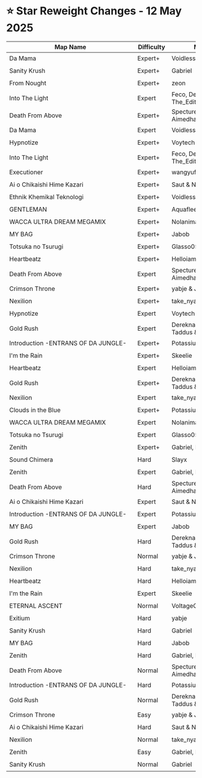 # ⭐ Star Reweight Changes - 12 May 2025

| <div style="width:325px">Map Name</div> | <div style="width:75px">Difficulty</div> | <div style="width:200px">Mapper(s)</div> | <div style="width:175px">Star Rating Change</div> |
|-----|------------|-----------|---------------------------------------------------|
| Da Mama | Expert+ | Voidless | ⭐ 13.03 → ⭐ 13.88 |
| Sanity Krush | Expert+ | Gabriel | ⭐ 12.68 → ⭐ 12.63 |
| From Nought | Expert+ | zeon | ⭐ 12.41 → ⭐ 12.47 |
| Into The Light | Expert | Feco, Dereknalox123 & The_Editor | ⭐ 12.03 → ⭐ 11.83 |
| Death From Above | Expert+ | Specture7 & Aimedhades16 | ⭐ 11.7 → ⭐ 12.45 |
| Da Mama | Expert | Voidless | ⭐ 11.54 → ⭐ 11.46 |
| Hypnotize | Expert+ | Voytech & Aquaflee | ⭐ 11.34 → ⭐ 11.45 |
| Into The Light | Expert+ | Feco, Dereknalox123, The_Editor | ⭐ 11.28 → ⭐ 11.45 |
| Executioner | Expert+ | wangyufy | ⭐ 10.56 → ⭐ 11.07 |
| Ai o Chikaishi Hime Kazari | Expert+ | Saut & Nolanimations | ⭐ 10.52 → ⭐ 10.69 |
| Ethnik Khemikal Teknologi | Expert+ | Voidless | ⭐ 10.46 → ⭐ 11.16 |
| GENTLEMAN | Expert+ | Aquaflee | ⭐ 10.13 → ⭐ 10.2 |
| WACCA ULTRA DREAM MEGAMIX | Expert+ | Nolanimations & yabje | ⭐ 9.96 → ⭐ 10.36 |
| MY BAG | Expert+ | Jabob | ⭐ 9.53 → ⭐ 9.67 |
| Totsuka no Tsurugi | Expert+ | Glasso050 | ⭐ 9.52 → ⭐ 9.48 |
| Heartbeatz | Expert+ | Helloiamdaan & Tranch | ⭐ 9.49 → ⭐ 9.62 |
| Death From Above | Expert | Specture7 & Aimedhades16 | ⭐ 9.43 → ⭐ 9.74 |
| Crimson Throne | Expert+ | yabje & Joshabi | ⭐ 9.41 → ⭐ 8.96 |
| Nexilion | Expert+ | take_nyan | ⭐ 9.4 → ⭐ 9.89 |
| Hypnotize | Expert | Voytech & Aquaflee | ⭐ 9.05 → ⭐ 8.85 |
| Gold Rush | Expert | Dereknalox123, Tseska, Taddus & Tpenny68 | ⭐ 8.36 → ⭐ 7.47 |
| Introduction -ENTRANS OF DA JUNGLE- | Expert+ | Potassium 737 | ⭐ 8.1 → ⭐ 8.47 |
| I'm the Rain | Expert+ | Skeelie | ⭐ 7.95 → ⭐ 8.3 |
| Heartbeatz | Expert | Helloiamdaan & Tranch | ⭐ 7.67 → ⭐ 8.11 |
| Gold Rush | Expert+ | Dereknalox123, Tseska, Taddus & Tpenny68 | ⭐ 7.57 → ⭐ 7.19 |
| Nexilion | Expert | take_nyan | ⭐ 7.47 → ⭐ 7.62 |
| Clouds in the Blue | Expert+ | Potassium 737 & Jevk | ⭐ 7.37 → ⭐ 7.35 |
| WACCA ULTRA DREAM MEGAMIX | Expert | Nolanimations & yabje | ⭐ 7.15 → ⭐ 7.46 |
| Totsuka no Tsurugi | Expert | Glasso050 | ⭐ 7.1 → ⭐ 7.29 |
| Zenith | Expert+ | Gabriel, Marsh & Fuyakeru | ⭐ 6.9 → ⭐ 7.45 |
| Sound Chimera | Hard | Slayx | ⭐ 6.81 → ⭐ 7.02 |
| Zenith | Expert | Gabriel, Marsh & Fuyakeru | ⭐ 6.64 → ⭐ 7.19 |
| Death From Above | Hard | Specture7 & Aimedhades16 | ⭐ 6.59 → ⭐ 8.48 |
| Ai o Chikaishi Hime Kazari | Expert | Saut & Nolanimations | ⭐ 6.46 → ⭐ 8.06 |
| Introduction -ENTRANS OF DA JUNGLE- | Expert | Potassium 737 | ⭐ 6.26 → ⭐ 6.68 |
| MY BAG | Expert | Jabob | ⭐ 5.8 → ⭐ 7.63 |
| Gold Rush | Hard | Dereknalox123, Tseska, Taddus & Tpenny68 | ⭐ 5.75 → ⭐ 5.6 |
| Crimson Throne | Normal | yabje & Joshabi | ⭐ 5.7 → ⭐ 5.85 |
| Nexilion | Hard | take_nyan | ⭐ 5.55 → ⭐ 6.21 |
| Heartbeatz | Hard | Helloiamdaan & Tranch | ⭐ 5.5 → ⭐ 6.15 |
| I'm the Rain | Expert | Skeelie | ⭐ 5.43 → ⭐ 6.68 |
| ETERNAL ASCENT | Normal | VoltageO | ⭐ 5.27 → ⭐ 6.64 |
| Exitium | Hard | yabje | ⭐ 5.2 → ⭐ 5.58 |
| Sanity Krush | Hard | Gabriel | ⭐ 5.19 → ⭐ 6.22 |
| MY BAG | Hard | Jabob | ⭐ 5.11 → ⭐ 5.76 |
| Zenith | Hard | Gabriel, Marsh & Fuyakeru | ⭐ 5.07 → ⭐ 5.42 |
| Death From Above | Normal | Specture7 & Aimedhades16 | ⭐ 4.65 → ⭐ 5.74 |
| Introduction -ENTRANS OF DA JUNGLE- | Hard | Potassium 737 | ⭐ 4.6 → ⭐ 5.83 |
| Gold Rush | Normal | Dereknalox123, Tseska, Taddus & Tpenny68 | ⭐ 4.59 → ⭐ 5.64 |
| Crimson Throne | Easy | yabje & Joshabi | ⭐ 4.46 → ⭐ 4.86 |
| Ai o Chikaishi Hime Kazari | Hard | Saut & Nolanimations | ⭐ 4.45 → ⭐ 5.21 |
| Nexilion | Normal | take_nyan | ⭐ 4.43 → ⭐ 5.18 |
| Zenith | Easy | Gabriel, Marsh & Fuyakeru | ⭐ 3.89 → ⭐ 3.94 |
| Sanity Krush | Normal | Gabriel | ⭐ 3.62 → ⭐ 4.88 |